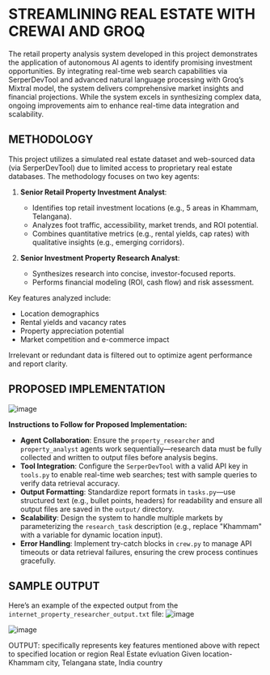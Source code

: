 # STREAMLINING REAL ESTATE WITH CREWAI AND GROQ
The retail property analysis system developed in this project demonstrates the application of autonomous AI agents to identify promising investment opportunities. By integrating real-time web search capabilities via SerperDevTool and advanced natural language processing with Groq’s Mixtral model, the system delivers comprehensive market insights and financial projections. While the system excels in synthesizing complex data, ongoing improvements aim to enhance real-time data integration and scalability.

## METHODOLOGY

This project utilizes a simulated real estate dataset and web-sourced data (via SerperDevTool) due to limited access to proprietary real estate databases. The methodology focuses on two key agents:

1. **Senior Retail Property Investment Analyst**:
   - Identifies top retail investment locations (e.g., 5 areas in Khammam, Telangana).
   - Analyzes foot traffic, accessibility, market trends, and ROI potential.
   - Combines quantitative metrics (e.g., rental yields, cap rates) with qualitative insights (e.g., emerging corridors).

2. **Senior Investment Property Research Analyst**:
   - Synthesizes research into concise, investor-focused reports.
   - Performs financial modeling (ROI, cash flow) and risk assessment.

Key features analyzed include:
- Location demographics
- Rental yields and vacancy rates
- Property appreciation potential
- Market competition and e-commerce impact

Irrelevant or redundant data is filtered out to optimize agent performance and report clarity.

## PROPOSED IMPLEMENTATION
![image](https://github.com/user-attachments/assets/d6bc3008-548d-413f-b981-7393d7ce32fb)

**Instructions to Follow for Proposed Implementation:**

- **Agent Collaboration**: Ensure the `property_researcher` and `property_analyst` agents work sequentially—research data must be fully collected and written to output files before analysis begins.
- **Tool Integration**: Configure the `SerperDevTool` with a valid API key in `tools.py` to enable real-time web searches; test with sample queries to verify data retrieval accuracy.
- **Output Formatting**: Standardize report formats in `tasks.py`—use structured text (e.g., bullet points, headers) for readability and ensure all output files are saved in the `output/` directory.
- **Scalability**: Design the system to handle multiple markets by parameterizing the `research_task` description (e.g., replace "Khammam" with a variable for dynamic location input).
- **Error Handling**: Implement try-catch blocks in `crew.py` to manage API timeouts or data retrieval failures, ensuring the crew process continues gracefully.

## SAMPLE OUTPUT

Here’s an example of the expected output from the `internet_property_researcher_output.txt` file:
![image](https://github.com/user-attachments/assets/f15f9162-5b3e-4b4b-a3e8-077b22108685)

![image](https://github.com/user-attachments/assets/76314394-3c0c-4818-9281-08d59489b230)

OUTPUT: specifically represents key features mentioned above with repect to specified location or region Real Estate evluation
Given location- Khammam city, Telangana state, India country







